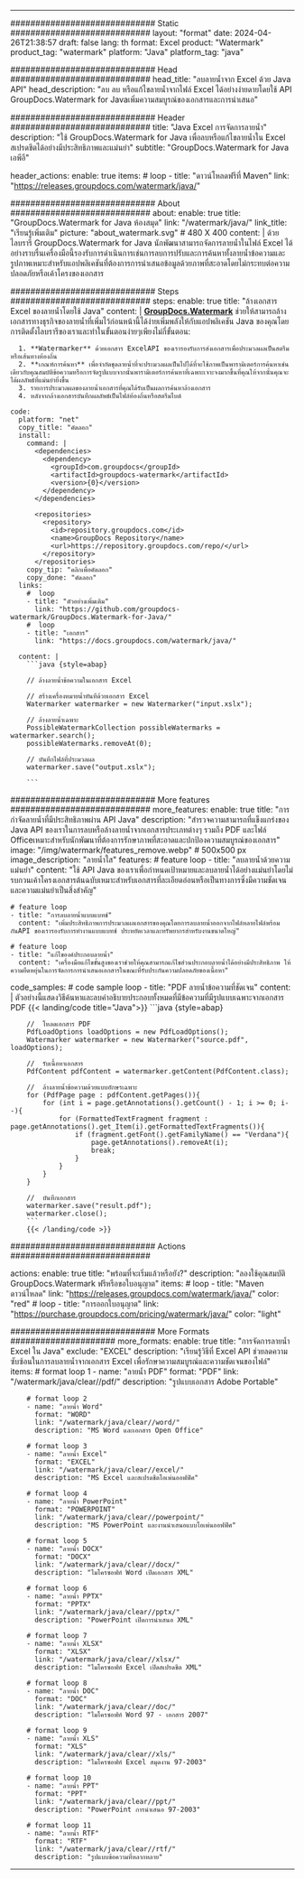 
---
############################# Static ############################
layout: "format"
date:  2024-04-26T21:38:57
draft: false
lang: th
format: Excel
product: "Watermark"
product_tag: "watermark"
platform: "Java"
platform_tag: "java"

############################# Head ############################
head_title: "ลบลายน้ำจาก Excel ด้วย Java API"
head_description: "ลบ ลบ หรือแก้ไขลายน้ำจากไฟล์ Excel ได้อย่างง่ายดายโดยใช้ API GroupDocs.Watermark for Javaเพิ่มความสมบูรณ์ของเอกสารและการนำเสนอ"

############################# Header ############################
title: "Java Excel การจัดการลายน้ำ" 
description: "ใช้ GroupDocs.Watermark for Java เพื่อลบหรือแก้ไขลายน้ำใน Excel สเปรดชีตได้อย่างมีประสิทธิภาพและแม่นยำ"
subtitle: "GroupDocs.Watermark for Java เอพีอี" 

header_actions:
  enable: true
  items:
    #  loop
    - title: "ดาวน์โหลดฟรีที่ Maven"
      link: "https://releases.groupdocs.com/watermark/java/"
      
############################# About ############################
about:
    enable: true
    title: "GroupDocs.Watermark for Java ห้องสมุด"
    link: "/watermark/java/"
    link_title: "เรียนรู้เพิ่มเติม"
    picture: "about_watermark.svg" # 480 X 400
    content: |
       ด้วยไลบรารี GroupDocs.Watermark for Java นักพัฒนาสามารถจัดการลายน้ำในไฟล์ Excel ได้อย่างราบรื่นเครื่องมือนี้รองรับการดำเนินการเช่นการลบการปรับและการค้นหาทั้งลายน้ำข้อความและรูปภาพเหมาะสำหรับแอปพลิเคชันที่ต้องการการนำเสนอข้อมูลด้วยภาพที่สะอาดโดยไม่กระทบต่อความปลอดภัยหรือเค้าโครงของเอกสาร

############################# Steps ############################
steps:
    enable: true
    title: "ล้างเอกสาร Excel ของลายน้ำโดยใช้ Java"
    content: |
      **[GroupDocs.Watermark](https://products.groupdocs.com/watermark/java/)** ช่วยให้สามารถล้างเอกสารทางธุรกิจของลายน้ำที่เพิ่มไว้ก่อนหน้านี้ได้ง่ายเพิ่มพลังให้กับแอปพลิเคชัน Java ของคุณโดยการติดตั้งไลบรารีของเราและทำในขั้นตอนง่ายๆเพียงไม่กี่ขั้นตอน:
      
      1. **Watermarker** ด้วยเอกสาร ExcelAPI ของเรารองรับการส่งเอกสารเพื่อประมวลผลเป็นสตรีมหรือเส้นทางท้องถิ่น
      2. **เกณฑ์การค้นหา** เพื่อจำกัดชุดลายน้ำที่จะประมวลผลเป็นไปได้ที่จะใช้ภาพเป็นพารามิเตอร์การค้นหาเช่นเดียวกับคุณสมบัติข้อความหรือการจัดรูปแบบจากนั้นพารามิเตอร์การค้นหาที่เฉพาะเจาะจงมากขึ้นที่คุณให้จากนั้นคุณจะได้ผลลัพธ์ที่แม่นยำยิ่งขึ้น
      3. รายการประมวลผลของลายน้ำเอกสารที่คุณได้รับเป็นผลการค้นหาล้างเอกสาร
      4. หลังจากล้างเอกสารบันทึกผลลัพธ์เป็นไฟล์ท้องถิ่นหรือสตรีมไบต์
   
    code:
      platform: "net"
      copy_title: "คัดลอก"
      install:
        command: |
          <dependencies>
            <dependency>
              <groupId>com.groupdocs</groupId>
              <artifactId>groupdocs-watermark</artifactId>
              <version>{0}</version>
            </dependency>
          </dependencies>

          <repositories>
            <repository>
              <id>repository.groupdocs.com</id>
              <name>GroupDocs Repository</name>
              <url>https://repository.groupdocs.com/repo/</url>
            </repository>
          </repositories>
        copy_tip: "คลิกเพื่อคัดลอก"
        copy_done: "คัดลอก"
      links:
        #  loop
        - title: "ตัวอย่างเพิ่มเติม"
          link: "https://github.com/groupdocs-watermark/GroupDocs.Watermark-for-Java/"
        #  loop
        - title: "เอกสาร"
          link: "https://docs.groupdocs.com/watermark/java/"
          
      content: |
        ```java {style=abap}

        // ล้างลายน้ำข้อความในเอกสาร Excel

        // สร้างเครื่องหมายน้ำทันทีด้วยเอกสาร Excel
        Watermarker watermarker = new Watermarker("input.xslx");
        
        // ล้างลายน้ำเฉพาะ
        PossibleWatermarkCollection possibleWatermarks = watermarker.search();
        possibleWatermarks.removeAt(0);

        // บันทึกไฟล์ที่ประมวลผล
        watermarker.save("output.xslx");
        
        ```    
        
############################# More features ############################
more_features:
  enable: true
  title: "การกำจัดลายน้ำที่มีประสิทธิภาพผ่าน API Java"
  description: "สำรวจความสามารถที่แข็งแกร่งของ Java API ของเราในการลบหรือล้างลายน้ำจากเอกสารประเภทต่างๆ รวมถึง PDF และไฟล์ Officeเหมาะสำหรับนักพัฒนาที่ต้องการรักษาภาพที่สะอาดและปกป้องความสมบูรณ์ของเอกสาร"
  image: "/img/watermark/features_remove.webp" # 500x500 px
  image_description: "ลายน้ำใส"
  features:
    # feature loop
    - title: "ลบลายน้ำด้วยความแม่นยำ"
      content: "ใช้ API Java ของเราเพื่อกำหนดเป้าหมายและลบลายน้ำได้อย่างแม่นยำโดยไม่รบกวนเค้าโครงเอกสารต้นฉบับเหมาะสำหรับเอกสารที่ละเอียดอ่อนหรือเป็นทางการซึ่งมีความชัดเจนและความแม่นยำเป็นสิ่งสำคัญ"

    # feature loop
    - title: "การลบลายน้ำแบบแบทช์"
      content: "เพิ่มประสิทธิภาพการประมวลผลเอกสารของคุณโดยการลบลายน้ำออกจากไฟล์หลายไฟล์พร้อมกันAPI ของเรารองรับการทำงานแบบแบทช์ ประหยัดเวลาและทรัพยากรสำหรับงานขนาดใหญ่"

    # feature loop
    - title: "แก้ไของค์ประกอบลายน้ำ"
      content: "เครื่องมือแก้ไขขั้นสูงของเราช่วยให้คุณสามารถแก้ไขส่วนประกอบลายน้ำได้อย่างมีประสิทธิภาพ ให้ความยืดหยุ่นในการจัดการการนำเสนอเอกสารในขณะที่รับประกันความปลอดภัยของเนื้อหา"
      
  code_samples:
    # code sample loop
    - title: "PDF ลายน้ำข้อความที่ชัดเจน"
      content: |
        ตัวอย่างนี้แสดงวิธีค้นหาและลบคำอธิบายประกอบทั้งหมดที่มีข้อความที่มีรูปแบบเฉพาะจากเอกสาร PDF
        {{< landing/code title="Java">}}
        ```java {style=abap}
        
        //  โหลดเอกสาร PDF
        PdfLoadOptions loadOptions = new PdfLoadOptions();
        Watermarker watermarker = new Watermarker("source.pdf", loadOptions);

        //  รับเนื้อหาเอกสาร
        PdfContent pdfContent = watermarker.getContent(PdfContent.class);

        //  ล้างลายน้ำข้อความด้วยแบบอักษรเฉพาะ
        for (PdfPage page : pdfContent.getPages()){
            for (int i = page.getAnnotations().getCount() - 1; i >= 0; i--){
                for (FormattedTextFragment fragment : page.getAnnotations().get_Item(i).getFormattedTextFragments()){
                    if (fragment.getFont().getFamilyName() == "Verdana"){
                        page.getAnnotations().removeAt(i);
                        break;
                    }
                }
            }
        }

        //  บันทึกเอกสาร
        watermarker.save("result.pdf");
        watermarker.close();
        ```
        {{< /landing/code >}}


############################# Actions ############################

actions:
  enable: true
  title: "พร้อมที่จะเริ่มแล้วหรือยัง?"
  description: "ลองใช้คุณสมบัติ GroupDocs.Watermark ฟรีหรือขอใบอนุญาต"
  items:
    #  loop
    - title: "Maven ดาวน์โหลด"
      link: "https://releases.groupdocs.com/watermark/java/"
      color: "red"
        #  loop
    - title: "การออกใบอนุญาต"
      link: "https://purchase.groupdocs.com/pricing/watermark/java/"
      color: "light"


############################# More Formats #####################
more_formats:
    enable: true
    title: "การจัดการลายน้ำ Excel ใน Java"
    exclude: "EXCEL"
    description: "เรียนรู้วิธีที่ Excel API ช่วยลดความซับซ้อนในการลบลายน้ำจากเอกสาร Excel เพื่อรักษาความสมบูรณ์และความชัดเจนของไฟล์"
    items: 
        # format loop 1
        - name: "ลายน้ำ PDF"
          format: "PDF"
          link: "/watermark/java/clear//pdf/"
          description: "รูปแบบเอกสาร Adobe Portable"

        # format loop 2
        - name: "ลายน้ำ Word"
          format: "WORD"
          link: "/watermark/java/clear//word/"
          description: "MS Word และเอกสาร Open Office"
          
        # format loop 3
        - name: "ลายน้ำ Excel"
          format: "EXCEL"
          link: "/watermark/java/clear//excel/"
          description: "MS Excel และสเปรดชีตโอเพ่นออฟฟิศ"

        # format loop 4
        - name: "ลายน้ำ PowerPoint"
          format: "POWERPOINT"
          link: "/watermark/java/clear//powerpoint/"
          description: "MS PowerPoint และงานนำเสนอแบบโอเพ่นออฟฟิศ"

        # format loop 5
        - name: "ลายน้ำ DOCX"
          format: "DOCX"
          link: "/watermark/java/clear//docx/"
          description: "ไมโครซอฟท์ Word เปิดเอกสาร XML"
          
        # format loop 6
        - name: "ลายน้ำ PPTX"
          format: "PPTX"
          link: "/watermark/java/clear//pptx/"
          description: "PowerPoint เปิดการนำเสนอ XML"
          
        # format loop 7
        - name: "ลายน้ำ XLSX"
          format: "XLSX"
          link: "/watermark/java/clear//xlsx/"
          description: "ไมโครซอฟท์ Excel เปิดสเปรดชีต XML"

        # format loop 8
        - name: "ลายน้ำ DOC"
          format: "DOC"
          link: "/watermark/java/clear//doc/"
          description: "ไมโครซอฟท์ Word 97 - เอกสาร 2007"

        # format loop 9
        - name: "ลายน้ำ XLS"
          format: "XLS"
          link: "/watermark/java/clear//xls/"
          description: "ไมโครซอฟท์ Excel สมุดงาน 97-2003"

        # format loop 10
        - name: "ลายน้ำ PPT"
          format: "PPT"
          link: "/watermark/java/clear//ppt/"
          description: "PowerPoint การนำเสนอ 97-2003"

        # format loop 11
        - name: "ลายน้ำ RTF"
          format: "RTF"
          link: "/watermark/java/clear//rtf/"
          description: "รูปแบบข้อความที่หลากหลาย"

---